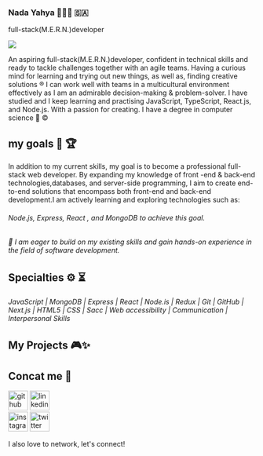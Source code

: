 ### Nada Yahya 👩🏻‍💻 🇸🇦
full-stack(M.E.R.N.)developer

![](https://media.licdn.com/dms/image/D4E16AQGG8gQ1KPRm1A/profile-displaybackgroundimage-shrink_350_1400/0/1698175506620?e=1703721600&v=beta&t=KEHXZDYqrBPnNoE0aeXjC0pdNUgKxriv4RXhb1AnTuM)

An aspiring full-stack(M.E.R.N.)developer, confident in technical skills and ready to tackle 
challenges together with an agile teams.
Having a curious mind for learning and trying out new things, as well as, finding creative solutions ®
I can work well with teams in a multicultural environment effectively as I am an admirable decision-making & problem-solver.
I have studied and I keep learning and practising JavaScript, TypeScript, React.js, and Node.js. With a passion for creating. 
I have a degree in computer science 🏅 © 


## my goals 🎯 🏆
In addition to my current skills, my goal is to become a professional full-stack web
developer. By expanding my knowledge  of front -end & back-end technologies,databases,
and server-side programming, I aim to create end-to-end solutions that encompass both 
front-end and back-end development.I am actively learning and exploring technologies such as: 
###### Node.js, Express, React , and MongoDB to achieve this goal.


###### 🎀 I am eager to build on my existing skills and gain hands-on experience in the field of software development.

## Specialties ⚙️ ⏳ 
###### JavaScript | MongoDB | Express | React  | Node.is | Redux | Git | GitHub | Next.js | HTML5 | CSS | Sacc | Web accessibility | Communication | Interpersonal Skills

## My Projects 🎮✨

## Concat me 💌
[<img src='https://cdn.jsdelivr.net/npm/simple-icons@3.0.1/icons/github.svg' alt='github' height='40'>](https://github.com/https://github.com/nadaWebDeveloper) 
[<img src='https://cdn.jsdelivr.net/npm/simple-icons@3.0.1/icons/linkedin.svg' alt='linkedin' height='40'>](https://www.linkedin.com/in/https://www.linkedin.com/in/nadayahyaalmalki//)  
[<img src='https://cdn.jsdelivr.net/npm/simple-icons@3.0.1/icons/instagram.svg' alt='instagram' height='40'>](https://www.instagram.com/nada.web.developer/)  [<img src='https://cdn.jsdelivr.net/npm/simple-icons@3.0.1/icons/twitter.svg' alt='twitter' height='40'>](https://twitter.com/@nadaWebDevelop)  

I also love to network, let's connect!
